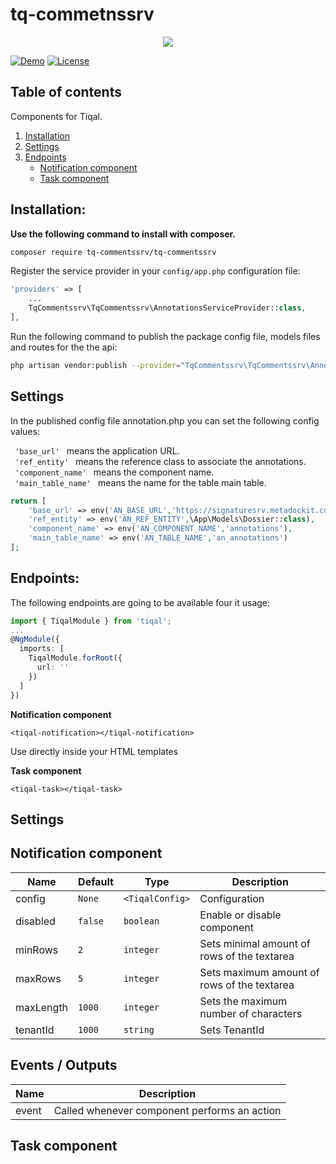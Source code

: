 # tq-commetnssrv
<p align="center">
  <img style="text-align: center;" src="https://www.tiqal.com/wp-content/uploads/2019/09/Offc_TQ_Logo_color-300x148.png">
</p>

[![Demo](https://img.shields.io/badge/demo-online-ed1c46.svg)](https://ngx-scrollbar.netlify.com/)
[![License](https://img.shields.io/npm/l/express.svg?maxAge=2592000)](/LICENSE)

## Table of contents

Components for Tiqal.
1. [Installation](#installation)
1. [Settings](#setting-annotation-component)
1. [Endpoints](#enpoints)
    - [Notification component](#example-notification-component)
    - [Task component](#example-task-component)  


## <a name="installation"></a> Installation:

**Use the following command to install with composer.**
```bash
composer require tq-commentssrv/tq-commentssrv
```
Register the service provider in your `config/app.php` configuration file:

```php
'providers' => [
    ...
    TqCommentssrv\TqCommentssrv\AnnotationsServiceProvider::class,
],
```

Run the following command to publish the package config file, models files and routes for the the api:
```bash
php artisan vendor:publish --provider="TqCommentssrv\TqCommentssrv\AnnotationsServiceProvider"
```

## <a name="setting-annotation-component"></a>Settings
In the published config file annotation.php you can set the following config values:

```  'base_url'  ``` means the application URL.</br>
```  'ref_entity'  ``` means the reference class to associate the annotations.</br>
```  'component_name'  ``` means the component name.</br>
```  'main_table_name'  ``` means the name for the table main table.</br>
```php
return [
    'base_url' => env('AN_BASE_URL','https://signaturesrv.metadockit.com/'),
    'ref_entity' => env('AN_REF_ENTITY',\App\Models\Dossier::class),
    'component_name' => env('AN_COMPONENT_NAME','annotations'),
    'main_table_name' => env('AN_TABLE_NAME','an_annotations')
];
```

## <a name="endpoints"></a>Endpoints:
The following endpoints are going to be available four it usage:


```typescript
import { TiqalModule } from 'tiqal';
...
@NgModule({
  imports: [
    TiqalModule.forRoot({
      url: ''
    })
  ]
})
```

**<a name="example-notification-component"></a> Notification component**
```
<tiqal-notification></tiqal-notification>
```

Use directly inside your HTML templates

**<a name="example-task-component"></a> Task component**
```
<tiqal-task></tiqal-task>
```

## <a name="setting-annotation-component"></a>Settings

## <a name="setting-notification-component"></a>Notification component
Name  | Default | Type | Description
--- | --- | --- | ---
config | `None` | `<TiqalConfig>` | Configuration
disabled | `false` | `boolean` | Enable or disable component
minRows | `2` | `integer` | Sets minimal amount of rows of the textarea
maxRows | `5` | `integer` | Sets maximum amount of rows of the textarea
maxLength | `1000` | `integer` | Sets the maximum number of characters
tenantId | `1000` | `string` | Sets TenantId


## Events / Outputs
Name  | Description
--- | ---
event | Called whenever component performs an action

## <a name="setting-task-component"></a>Task component
